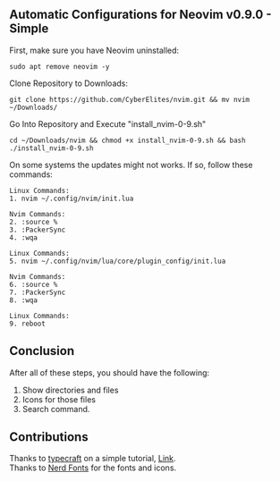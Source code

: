 ## Automatic Configurations for Neovim v0.9.0 - Simple

First, make sure you have Neovim uninstalled:
```
sudo apt remove neovim -y
```

Clone Repository to Downloads:
```
git clone https://github.com/CyberElites/nvim.git && mv nvim ~/Downloads/
```

Go Into Repository and Execute "install_nvim-0-9.sh"
```
cd ~/Downloads/nvim && chmod +x install_nvim-0-9.sh && bash ./install_nvim-0-9.sh
```

On some systems the updates might not works. If so, follow these commands:
```
Linux Commands:
1. nvim ~/.config/nvim/init.lua

Nvim Commands:
2. :source %
3. :PackerSync
4. :wqa

Linux Commands:
5. nvim ~/.config/nvim/lua/core/plugin_config/init.lua

Nvim Commands:
6. :source %
7. :PackerSync
8. :wqa

Linux Commands:
9. reboot
```

## Conclusion
After all of these steps, you should have the following:
1. Show directories and files
2. Icons for those files
3. Search command.

## Contributions
Thanks to <a href="https://www.youtube.com/@typecraft_dev">typecraft</a> on a simple tutorial, <a href="https://www.youtube.com/watch?v=J9yqSdvAKXY">Link</a>.
<br>
Thanks to <a href="https://www.nerdfonts.com/">Nerd Fonts</a> for the fonts and icons.
